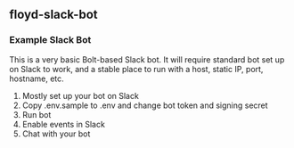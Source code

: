 ## floyd-slack-bot

### Example Slack Bot

This is a very basic Bolt-based Slack bot. It will require standard bot set up on Slack to work, and a stable place to run with a host, static IP, port, hostname, etc.

1. Mostly set up your bot on Slack
2. Copy .env.sample to .env and change bot token and signing secret
3. Run bot
4. Enable events in Slack
5. Chat with your bot
